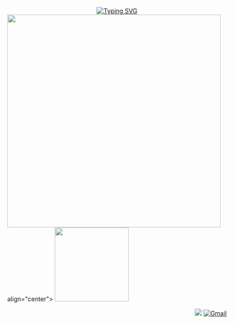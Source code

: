 <div align="center">
<a href="https://git.io/typing-svg"><img src="https://readme-typing-svg.demolab.com?font=Fredoka+one&pause=1000&color=F7CAE4&center=true&vCenter=true&width=435&lines=Hello+World+%E2%99%A1+%E0%BB%92%EA%92%B0%E0%BE%80%E0%BD%B2%E3%85%85%C2%B4+%CB%98+%60+%E2%91%85+%EA%92%B1%E0%BE%80%E0%BD%B2%E1%83%90" alt="Typing SVG" /></a>
    </div>



<div align="left">
<img height="490" src="https://i.imgur.com/yDNdkdJ.png"/>  align="center"> <img height="170em" src="https://github-readme-stats.vercel.app/api/top-langs/?username=ericasousaa&layout=compact&langs_count=7&theme=tokyonight"/>
  


  </div>



<div align="right">

[![](https://img.shields.io/badge/-linkedin-0073B1?style=flat-square)](http://linkedin.com/in/ericasousaa) [![Gmail](https://img.shields.io/badge/-Gmail-E1BCDD?style=flat-square&logo=gmail&logoColor=black)](mailto:luna.ex266@gmail.com) 

